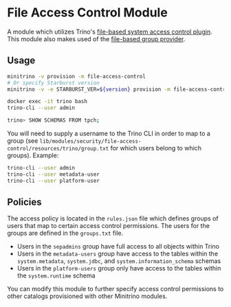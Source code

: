 # File Access Control Module

A module which utilizes Trino's [file-based system access control
plugin](https://docs.starburst.io/latest/security/file-system-access-control.html).
This module also makes used of the [file-based group
provider](https://docs.starburst.io/latest/security/group-file.html).

## Usage

```sh
minitrino -v provision -m file-access-control
# Or specify Starburst version
minitrino -v -e STARBURST_VER=${version} provision -m file-access-control

docker exec -it trino bash 
trino-cli --user admin

trino> SHOW SCHEMAS FROM tpch;
```

You will need to supply a username to the Trino CLI in order to map to a group
(see `lib/modules/security/file-access-control/resources/trino/group.txt` for
which users belong to which groups). Example:

```sh
trino-cli --user admin
trino-cli --user metadata-user
trino-cli --user platform-user
```

## Policies

The access policy is located in the `rules.json` file which defines groups of
users that map to certain access control permissions. The users for the groups
are defined in the `groups.txt` file.

- Users in the `sepadmins` group have full access to all objects within Trino
- Users in the `metadata-users` group have access to the tables within the
  `system.metadata`, `system.jdbc`, and `system.information_schema` schemas
- Users in the `platform-users` group only have access to the tables within the
  `system.runtime` schema

You can modify this module to further specify access control permissions to
other catalogs provisioned with other Minitrino modules.
